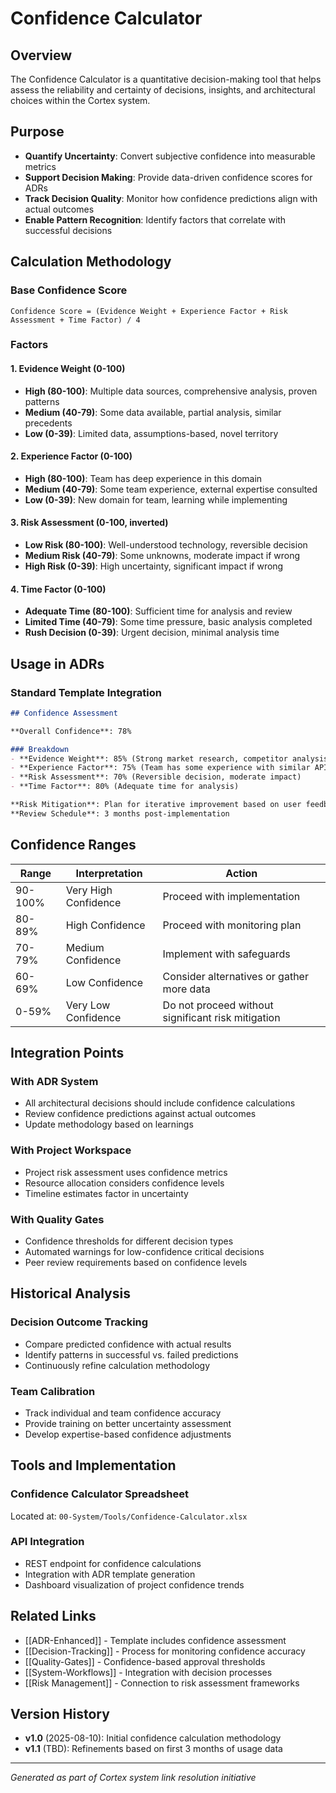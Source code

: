 # Confidence Calculator

## Overview

The Confidence Calculator is a quantitative decision-making tool that helps assess the reliability and certainty of decisions, insights, and architectural choices within the Cortex system.

## Purpose

- **Quantify Uncertainty**: Convert subjective confidence into measurable metrics
- **Support Decision Making**: Provide data-driven confidence scores for ADRs
- **Track Decision Quality**: Monitor how confidence predictions align with actual outcomes
- **Enable Pattern Recognition**: Identify factors that correlate with successful decisions

## Calculation Methodology

### Base Confidence Score

```
Confidence Score = (Evidence Weight + Experience Factor + Risk Assessment + Time Factor) / 4
```

### Factors

#### 1. Evidence Weight (0-100)
- **High (80-100)**: Multiple data sources, comprehensive analysis, proven patterns
- **Medium (40-79)**: Some data available, partial analysis, similar precedents
- **Low (0-39)**: Limited data, assumptions-based, novel territory

#### 2. Experience Factor (0-100)
- **High (80-100)**: Team has deep experience in this domain
- **Medium (40-79)**: Some team experience, external expertise consulted
- **Low (0-39)**: New domain for team, learning while implementing

#### 3. Risk Assessment (0-100, inverted)
- **Low Risk (80-100)**: Well-understood technology, reversible decision
- **Medium Risk (40-79)**: Some unknowns, moderate impact if wrong
- **High Risk (0-39)**: High uncertainty, significant impact if wrong

#### 4. Time Factor (0-100)
- **Adequate Time (80-100)**: Sufficient time for analysis and review
- **Limited Time (40-79)**: Some time pressure, basic analysis completed
- **Rush Decision (0-39)**: Urgent decision, minimal analysis time

## Usage in ADRs

### Standard Template Integration

```markdown
## Confidence Assessment

**Overall Confidence**: 78%

### Breakdown
- **Evidence Weight**: 85% (Strong market research, competitor analysis)
- **Experience Factor**: 75% (Team has some experience with similar APIs)
- **Risk Assessment**: 70% (Reversible decision, moderate impact)
- **Time Factor**: 80% (Adequate time for analysis)

**Risk Mitigation**: Plan for iterative improvement based on user feedback
**Review Schedule**: 3 months post-implementation
```

## Confidence Ranges

| Range | Interpretation | Action |
|-------|----------------|---------|
| 90-100% | Very High Confidence | Proceed with implementation |
| 80-89% | High Confidence | Proceed with monitoring plan |
| 70-79% | Medium Confidence | Implement with safeguards |
| 60-69% | Low Confidence | Consider alternatives or gather more data |
| 0-59% | Very Low Confidence | Do not proceed without significant risk mitigation |

## Integration Points

### With ADR System
- All architectural decisions should include confidence calculations
- Review confidence predictions against actual outcomes
- Update methodology based on learnings

### With Project Workspace
- Project risk assessment uses confidence metrics
- Resource allocation considers confidence levels
- Timeline estimates factor in uncertainty

### With Quality Gates
- Confidence thresholds for different decision types
- Automated warnings for low-confidence critical decisions
- Peer review requirements based on confidence levels

## Historical Analysis

### Decision Outcome Tracking
- Compare predicted confidence with actual results
- Identify patterns in successful vs. failed predictions
- Continuously refine calculation methodology

### Team Calibration
- Track individual and team confidence accuracy
- Provide training on better uncertainty assessment
- Develop expertise-based confidence adjustments

## Tools and Implementation

### Confidence Calculator Spreadsheet
Located at: `00-System/Tools/Confidence-Calculator.xlsx`

### API Integration
- REST endpoint for confidence calculations
- Integration with ADR template generation
- Dashboard visualization of project confidence trends

## Related Links

- [[ADR-Enhanced]] - Template includes confidence assessment
- [[Decision-Tracking]] - Process for monitoring confidence accuracy
- [[Quality-Gates]] - Confidence-based approval thresholds
- [[System-Workflows]] - Integration with decision processes
- [[Risk Management]] - Connection to risk assessment frameworks

## Version History

- **v1.0** (2025-08-10): Initial confidence calculation methodology
- **v1.1** (TBD): Refinements based on first 3 months of usage data

---

*Generated as part of Cortex system link resolution initiative*